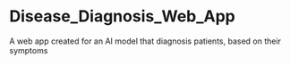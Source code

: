 # Disease_Diagnosis_Web_App
A web app created for an AI model that diagnosis patients, based on their symptoms
